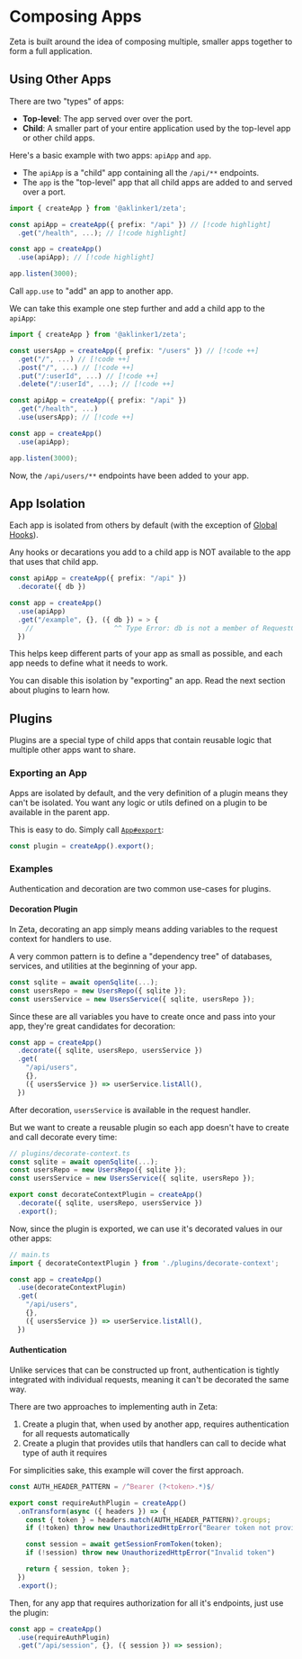 # Composing Apps

Zeta is built around the idea of composing multiple, smaller apps together to form a full application.

## Using Other Apps

There are two "types" of apps:

- **Top-level**: The app served over over the port.
- **Child**: A smaller part of your entire application used by the top-level app or other child apps.

Here's a basic example with two apps: `apiApp` and `app`.

- The `apiApp` is a "child" app containing all the `/api/**` endpoints.
- The `app` is the "top-level" app that all child apps are added to and served over a port.

```ts
import { createApp } from '@aklinker1/zeta';

const apiApp = createApp({ prefix: "/api" }) // [!code highlight]
  .get("/health", ...); // [!code highlight]

const app = createApp()
  .use(apiApp); // [!code highlight]

app.listen(3000);
```

Call `app.use` to "add" an app to another app.

We can take this example one step further and add a child app to the `apiApp`:

```ts
import { createApp } from '@aklinker1/zeta';

const usersApp = createApp({ prefix: "/users" }) // [!code ++]
  .get("/", ...) // [!code ++]
  .post("/", ...) // [!code ++]
  .put("/:userId", ...) // [!code ++]
  .delete("/:userId", ...); // [!code ++]

const apiApp = createApp({ prefix: "/api" })
  .get("/health", ...)
  .use(usersApp); // [!code ++]

const app = createApp()
  .use(apiApp);

app.listen(3000);
```

Now, the `/api/users/**` endpoints have been added to your app.

## App Isolation

Each app is isolated from others by default (with the exception of [Global Hooks](/request-life-cycle#hook-types)).

Any hooks or decarations you add to a child app is NOT available to the app that uses that child app.

```ts
const apiApp = createApp({ prefix: "/api" })
  .decorate({ db })

const app = createApp()
  .use(apiApp)
  .get("/example", {}, ({ db }) = > {
    //                    ^^ Type Error: db is not a member of RequestContext<...>
  })
```

This helps keep different parts of your app as small as possible, and each app needs to define what it needs to work.

You can disable this isolation by "exporting" an app. Read the next section about plugins to learn how.

## Plugins

Plugins are a special type of child apps that contain reusable logic that multiple other apps want to share.

### Exporting an App

Apps are isolated by default, and the very definition of a plugin means they can't be isolated. You want any logic or utils defined on a plugin to be available in the parent app.

This is easy to do. Simply call [`App#export`](https://jsr.io/@aklinker1/zeta/doc/~/App#property_export):

```ts
const plugin = createApp().export();
```

### Examples

Authentication and decoration are two common use-cases for plugins.

#### Decoration Plugin

In Zeta, decorating an app simply means adding variables to the request context for handlers to use.

A very common pattern is to define a "dependency tree" of databases, services, and utilities at the beginning of your app.

```ts
const sqlite = await openSqlite(...);
const usersRepo = new UsersRepo({ sqlite });
const usersService = new UsersService({ sqlite, usersRepo });
```

Since these are all variables you have to create once and pass into your app, they're great candidates for decoration:

```ts
const app = createApp()
  .decorate({ sqlite, usersRepo, usersService })
  .get(
    "/api/users",
    {},
    ({ usersService }) => userService.listAll(),
  })
```

After decoration, `usersService` is available in the request handler.

But we want to create a reusable plugin so each app doesn't have to create and call decorate every time:

```ts
// plugins/decorate-context.ts
const sqlite = await openSqlite(...);
const usersRepo = new UsersRepo({ sqlite });
const usersService = new UsersService({ sqlite, usersRepo });

export const decorateContextPlugin = createApp()
  .decorate({ sqlite, usersRepo, usersService })
  .export();
```

Now, since the plugin is exported, we can use it's decorated values in our other apps:

```ts
// main.ts
import { decorateContextPlugin } from './plugins/decorate-context';

const app = createApp()
  .use(decorateContextPlugin)
  .get(
    "/api/users",
    {},
    ({ usersService }) => userService.listAll(),
  })
```

#### Authentication

Unlike services that can be constructed up front, authentication is tightly integrated with individual requests, meaning it can't be decorated the same way.

There are two approaches to implementing auth in Zeta:

1. Create a plugin that, when used by another app, requires authentication for all requests automatically
2. Create a plugin that provides utils that handlers can call to decide what type of auth it requires

For simplicities sake, this example will cover the first approach.

```ts
const AUTH_HEADER_PATTERN = /^Bearer (?<token>.*)$/

export const requireAuthPlugin = createApp()
  .onTransform(async ({ headers }) => {
    const { token } = headers.match(AUTH_HEADER_PATTERN)?.groups;
    if (!token) throw new UnauthorizedHttpError("Bearer token not provided");

    const session = await getSessionFromToken(token);
    if (!session) throw new UnauthorizedHttpError("Invalid token")

    return { session, token };
  })
  .export();
```

Then, for any app that requires authorization for all it's endpoints, just use the plugin:

```ts
const app = createApp()
  .use(requireAuthPlugin)
  .get("/api/session", {}, ({ session }) => session);
```
